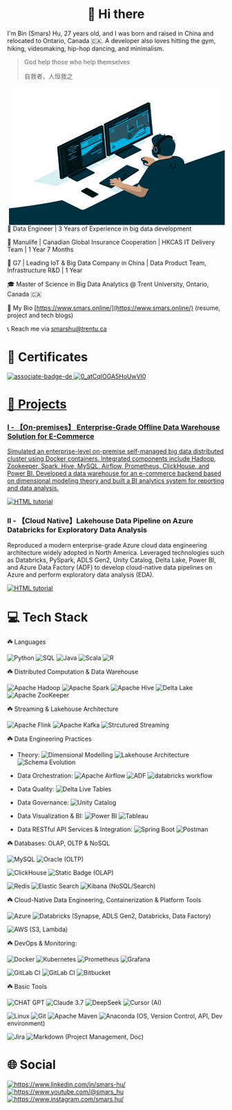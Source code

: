 <h1 align="center">👋 Hi there</h1>

<p> I'm Bin (Smars) Hu, 27 years old, and I was born and raised in China and relocated to Ontario, Canada 🇨🇦.
A developer also loves hitting the gym, hiking, videomaking, hip-hop dancing, and minimalism.</p>

> God help those who help themselves
>
> 自救者，人恒救之

<img align="right" alt="GIF" src="./IMG/code.gif" width="500" height="320" />

🔨 Data Engineer | 3 Years of Experience in big data development

💼 Manulife | Canadian Global Insurance Cooperation | HKCAS IT Delivery Team | 1 Year 7 Months

💼 G7 | Leading IoT & Big Data Company in China | Data Product Team, Infrastructure R&D | 1 Year

🎓 Master of Science in Big Data Analytics @ Trent University, Ontario, Canada 🇨🇦

📝 My Bio [https://www.smars.online/](https://www.smars.online/) (resume, project and tech blogs)

📞 Reach me via smarshu@trentu.ca

<h1>🚀 Certificates</h1>

<a href="https://api.accredible.com/v1/frontend/credential_website_embed_image/certificate/154927293"><img alt="associate-badge-de" src="https://github.com/user-attachments/assets/40e58694-cf95-41e1-954d-e2b4b741db31" width="12%"/>
<img alt="0_atCqIOGA5HoUwVl0" src="https://github.com/user-attachments/assets/a9e376ec-9521-4b05-8539-bfb53d72f66c" width="18%"/>

<h1>🔨 Projects</h1>

### I - 【On-premises】 Enterprise-Grade Offline Data Warehouse Solution for E-Commerce

Simulated an enterprise-level on-premise self-managed big data distributed cluster using Docker containers. Integrated components include Hadoop, Zookeeper, Spark, Hive, MySQL, Airflow, Prometheus, ClickHouse, and Power BI. Developed a data warehouse for an e-commerce backend based on dimensional modeling theory and built a BI analytics system for reporting and data analysis.

<a href="https://github.com/Smars-Bin-Hu/EComDWH-BatchDataProcessingPlatform"><img src="https://github.com/user-attachments/assets/5b98ca67-3770-4d4a-b444-ad8b70c40557" alt="HTML tutorial" style="width:60%"></a>

### II - 【Cloud Native】Lakehouse Data Pipeline on Azure Databricks for Exploratory Data Analysis

Reproduced a modern enterprise-grade Azure cloud data engineering architecture widely adopted in North America. Leveraged technologies such as Databricks, PySpark, ADLS Gen2, Unity Catalog, Delta Lake, Power BI, and Azure Data Factory (ADF) to develop cloud-native data pipelines on Azure and perform exploratory data analysis (EDA).

<a href="https://github.com/Smars-Bin-Hu/azure-cloud-datapipeline-EDA"><img src="https://github.com/user-attachments/assets/0fa38d0e-caba-43f2-a1d1-c3cd54602ac7" alt="HTML tutorial" style="width:60%"></a>

<h1>💻 Tech Stack</h1>

☘️ Languages

![Python](https://img.shields.io/badge/python-3670A0?style=for-the-badge&logo=python&logoColor=ffdd54)  ![SQL](https://img.shields.io/badge/SQL-2f302e?style=for-the-badge&logo=database&logoColor=white) ![Java](https://img.shields.io/badge/java-%23ED8B00.svg?style=for-the-badge&logo=openjdk&logoColor=white) ![Scala](https://img.shields.io/badge/scala-ff263d?style=for-the-badge&logo=scala&logoColor=ffdd54) ![R](https://img.shields.io/badge/R-3670A0?style=for-the-badge&logo=r&logoColor=ffdd54)

☘️ Distributed Computation & Data Warehouse

![Apache Hadoop](https://img.shields.io/badge/Hadoop-f3f008?style=for-the-badge&logo=apachehadoop&logoColor=black) ![Apache Spark](https://img.shields.io/badge/Spark-2f302e?style=for-the-badge&logo=apachespark&logoColor=red) ![Apache Hive](https://img.shields.io/badge/Hive-FDEE21?style=for-the-badge&logo=apachehive&logoColor=black)  ![Delta Lake](https://img.shields.io/badge/delta_lake-FDEE21?style=for-the-badge&logo=databricks&logoColor=red)  ![Apache ZooKeeper](https://img.shields.io/badge/Zookeeper-8e8c3a?style=for-the-badge&color=8e8c3a)

☘️ Streaming & Lakehouse Architecture

![Apache Flink](https://img.shields.io/badge/Flink-E6526F?style=for-the-badge&logo=apacheflink&logoColor=white) ![Apache Kafka](https://img.shields.io/badge/Kafka-000?style=for-the-badge&logo=apachekafka) ![Strcutured Streaming](https://img.shields.io/badge/spark-structured_streaming-red?style=for-the-badge&logo=apachespark&logoColor=red)

☘️ Data Engineering Practices

- Theory: 
![Dimensional Modelling](https://img.shields.io/badge/dimensional_modelling-07b483?style=for-the-badge)
![Lakehouse Architecture](https://img.shields.io/badge/lakehouse_architecture-07b483?style=for-the-badge)
![Schema Evolution](https://img.shields.io/badge/schema_evolution-07b483?style=for-the-badge)

- Data Orchestration: 
![Apache Airflow](https://img.shields.io/badge/Airflow-017CEE?style=for-the-badge&logo=apacheairflow&logoColor=blue) 
![ADF](https://img.shields.io/badge/azure_data_factory-017CEE?style=for-the-badge&logoColor=blue) 
![databricks workflow](https://img.shields.io/badge/databricks_workflow-017CEE?style=for-the-badge&logoColor=blue) 

- Data Quality: 
![Delta Live Tables](https://img.shields.io/badge/delta_live_tables-red?style=for-the-badge&logoColor=blue) 

- Data Governance: 
![Unity Catalog](https://img.shields.io/badge/unity_catalog-red?style=for-the-badge&logoColor=blue) 

- Data Visualization & BI:
![Power BI](https://img.shields.io/badge/power_bi-FDEE21?style=for-the-badge&logo=powerbi&logoColor=blue) 
![Tableau](https://img.shields.io/badge/tableau-eceeea?style=for-the-badge&logo=tableau&logoColor=blue) 

- Data RESTful API Services & Integration:
![Spring Boot](https://img.shields.io/badge/spring_boot-94d157.svg?style=for-the-badge&logo=springboot&logoColor=white) 
![Postman](https://img.shields.io/badge/Postman-FF6C37?style=for-the-badge&logo=postman&logoColor=white)

☘️ Databases: OLAP, OLTP & NoSQL

![MySQL](https://img.shields.io/badge/mysql-4479A1.svg?style=for-the-badge&logo=mysql&logoColor=white) ![Oracle](https://img.shields.io/badge/Oracle-F80000?style=for-the-badge&logoColor=white) (OLTP)

 ![ClickHouse](https://img.shields.io/badge/ClickHouse-FFCC01?style=for-the-badge&logo=clickhouse&logoColor=white) ![Static Badge](https://img.shields.io/badge/DORIS-%230baa73?style=for-the-badge&logoSize=auto)  (OLAP)

![Redis](https://img.shields.io/badge/redis-%23DD0031.svg?style=for-the-badge&logo=redis&logoColor=white) ![Elastic Search](https://img.shields.io/badge/elasticsearch-12a2b9?style=for-the-badge&logo=elasticsearch&logoColor=white) ![Kibana](https://img.shields.io/badge/kibana-ff0059?style=for-the-badge&logo=kibana&logoColor=white) (NoSQL/Search)

☘️ Cloud-Native Data Engineering, Containerization & Platform Tools

![Azure](https://img.shields.io/badge/azure-%230072C6.svg?style=for-the-badge&logo=microsoftazure&logoColor=white)  ![Databricks](https://img.shields.io/badge/databricks-fdad0d?style=for-the-badge&logo=databricks&logoColor=white) (Synapse, ADLS Gen2, Databricks, Data Factory)
 
![AWS](https://img.shields.io/badge/AWS-0d0435?style=for-the-badge&logo=amazon-aws&logoColor=white) (S3, Lambda)
 
☘️ DevOps & Monitoring:

![Docker](https://img.shields.io/badge/docker-%230db7ed.svg?style=for-the-badge&logo=docker&logoColor=white) ![Kubernetes](https://img.shields.io/badge/kubernetes-%23326ce5.svg?style=for-the-badge&logo=kubernetes&logoColor=white) ![Prometheus](https://img.shields.io/badge/Prometheus-f2f2e8?style=for-the-badge&logo=prometheus&color=f2f2e8) ![Grafana](https://img.shields.io/badge/Grafana-252523?style=for-the-badge&logo=grafana&color=252523)

![GitLab CI](https://img.shields.io/badge/github%20actions-%23181717.svg?style=for-the-badge&logo=github&logoColor=white) ![GitLab CI](https://img.shields.io/badge/gitlab%20ci-%23181717.svg?style=for-the-badge&logo=gitlab&logoColor=white) ![Bitbucket](https://img.shields.io/badge/bitbucket-%230047B3.svg?style=for-the-badge&logo=bitbucket&logoColor=white)

☘️ Basic Tools

![CHAT GPT](https://img.shields.io/badge/chatgpt-eceeea?style=for-the-badge&logo=openai&logoColor=black) ![Claude 3.7](https://img.shields.io/badge/claude3.7-e57f53?style=for-the-badge&logo=claude&logoColor=white) ![DeepSeek](https://img.shields.io/badge/DeepSeek-bbb1f8?style=for-the-badge&logoColor=white) ![Cursor](https://img.shields.io/badge/cursor-black?style=for-the-badge&logo=cursor&logoColor=white) (AI)

![Linux](https://img.shields.io/badge/Linux-FCC624?style=for-the-badge&logo=linux&logoColor=black) ![Git](https://img.shields.io/badge/git-%23F05033.svg?style=for-the-badge&logo=git&logoColor=white) ![Apache Maven](https://img.shields.io/badge/Maven-C71A36?style=for-the-badge&logo=Maven&logoColor=white) ![Anaconda](https://img.shields.io/badge/Anaconda-%2344A833.svg?style=for-the-badge&logo=anaconda&logoColor=white) (OS, Version Control, API, Dev environment)

![Jira](https://img.shields.io/badge/jira-%230A0FFF.svg?style=for-the-badge&logo=jira&logoColor=white) ![Markdown](https://img.shields.io/badge/markdown-%23000000.svg?style=for-the-badge&logo=markdown&logoColor=white) (Project Management, Doc)
 
<h1>🌐 Social</h1>

  <a href="https://www.linkedin.com/in/smars-hu/">
    <img src="https://img.shields.io/badge/linkedin-%230077B5.svg?&style=plastic&logo=linkedin&logoColor=white"  alt="https://www.linkedin.com/in/smars-hu/"/>
  </a>

  <a href="https://www.youtube.com/@smars_hu">
    <img src="https://img.shields.io/badge/YouTube-%23FF0000.svg?&style=plastic&logo=YouTube&logoColor=white"  alt="https://www.youtube.com/@smars_hu"/>
  </a>
  
  <a href="https://www.instagram.com/smars.hu/">
    <img src="https://img.shields.io/badge/Instagram-%23E4405F.svg?&style=plastic&logo=Instagram&logoColor=white"  alt="https://www.instagram.com/smars.hu/"/>
  </a>
